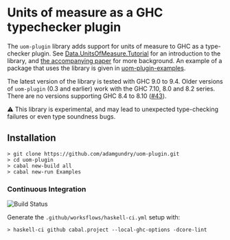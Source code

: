 # Units of measure as a GHC typechecker plugin

The `uom-plugin` library adds support for units of measure to GHC as a type-checker plugin.  See [Data.UnitsOfMeasure.Tutorial](https://github.com/adamgundry/uom-plugin/blob/master/uom-plugin/src/Data/UnitsOfMeasure/Tutorial.hs) for an introduction to the library, and [the accompanying paper](http://adam.gundry.co.uk/pub/typechecker-plugins/) for more background.  An example of a package that uses the library is given in [uom-plugin-examples](uom-plugin-examples).

The latest version of the library is tested with GHC 9.0 to 9.4. Older versions of `uom-plugin` (0.3 and earlier) work with the GHC 7.10, 8.0 and 8.2 series. There are no versions supporting GHC 8.4 to 8.10 ([#43][i43]).

[i43]: https://github.com/adamgundry/uom-plugin/issues/43

:warning: This library is experimental, and may lead to unexpected type-checking failures or even type soundness bugs.

## Installation

```
> git clone https://github.com/adamgundry/uom-plugin.git
> cd uom-plugin
> cabal new-build all
> cabal new-run Examples
```

### Continuous Integration

![Build Status](https://github.com/adamgundry/uom-plugin/actions/workflows/haskell-ci.yml/badge.svg)

Generate the `.github/worksflows/haskell-ci.yml` setup with:

```
> haskell-ci github cabal.project --local-ghc-options -dcore-lint
```
